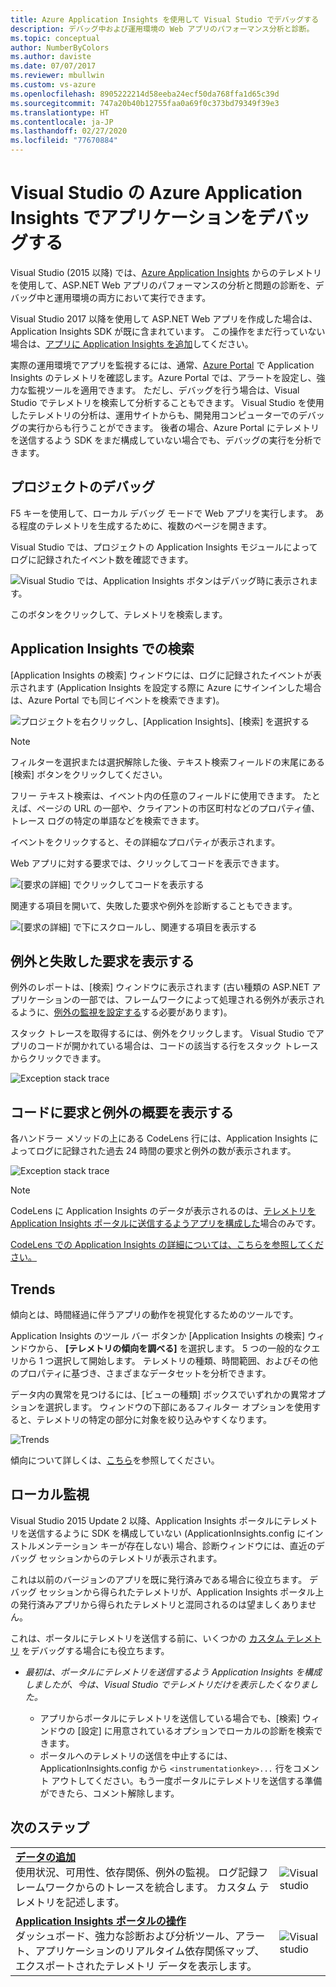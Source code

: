 ```yaml
---
title: Azure Application Insights を使用して Visual Studio でデバッグする
description: デバッグ中および運用環境の Web アプリのパフォーマンス分析と診断。
ms.topic: conceptual
author: NumberByColors
ms.author: daviste
ms.date: 07/07/2017
ms.reviewer: mbullwin
ms.custom: vs-azure
ms.openlocfilehash: 8905222214d58eeba24ecf50da768ffa1d65c39d
ms.sourcegitcommit: 747a20b40b12755faa0a69f0c373bd79349f39e3
ms.translationtype: HT
ms.contentlocale: ja-JP
ms.lasthandoff: 02/27/2020
ms.locfileid: "77670884"
---
```

# <a name="debug-your-applications-with-azure-application-insights-in-visual-studio"></a>Visual Studio の Azure Application Insights でアプリケーションをデバッグする
Visual Studio (2015 以降) では、[Azure Application Insights](../../azure-monitor/app/app-insights-overview.md) からのテレメトリを使用して、ASP.NET Web アプリのパフォーマンスの分析と問題の診断を、デバッグ中と運用環境の両方において実行できます。

Visual Studio 2017 以降を使用して ASP.NET Web アプリを作成した場合は、Application Insights SDK が既に含まれています。 この操作をまだ行っていない場合は、[アプリに Application Insights を追加](../../azure-monitor/app/asp-net.md)してください。

実際の運用環境でアプリを監視するには、通常、[Azure Portal](https://portal.azure.com) で Application Insights のテレメトリを確認します。Azure Portal では、アラートを設定し、強力な監視ツールを適用できます。 ただし、デバッグを行う場合は、Visual Studio でテレメトリを検索して分析することもできます。 Visual Studio を使用したテレメトリの分析は、運用サイトからも、開発用コンピューターでのデバッグの実行からも行うことができます。 後者の場合、Azure Portal にテレメトリを送信するよう SDK をまだ構成していない場合でも、デバッグの実行を分析できます。 

## <a name="run"></a> プロジェクトのデバッグ
F5 キーを使用して、ローカル デバッグ モードで Web アプリを実行します。 ある程度のテレメトリを生成するために、複数のページを開きます。

Visual Studio では、プロジェクトの Application Insights モジュールによってログに記録されたイベント数を確認できます。

![Visual Studio では、Application Insights ボタンはデバッグ時に表示されます。](./media/visual-studio/appinsights-09eventcount.png)

このボタンをクリックして、テレメトリを検索します。 

## <a name="application-insights-search"></a>Application Insights での検索
[Application Insights の検索] ウィンドウには、ログに記録されたイベントが表示されます (Application Insights を設定する際に Azure にサインインした場合は、Azure Portal でも同じイベントを検索できます)。

![プロジェクトを右クリックし、[Application Insights]、[検索] を選択する](./media/visual-studio/34.png)

> [!NOTE] 
> フィルターを選択または選択解除した後、テキスト検索フィールドの末尾にある [検索] ボタンをクリックしてください。
>

フリー テキスト検索は、イベント内の任意のフィールドに使用できます。 たとえば、ページの URL の一部や、クライアントの市区町村などのプロパティ値、トレース ログの特定の単語などを検索できます。

イベントをクリックすると、その詳細なプロパティが表示されます。

Web アプリに対する要求では、クリックしてコードを表示できます。

![[要求の詳細] でクリックしてコードを表示する](./media/visual-studio/31.png)

関連する項目を開いて、失敗した要求や例外を診断することもできます。

![[要求の詳細] で下にスクロールし、関連する項目を表示する](./media/visual-studio/41.png)

## <a name="view-exceptions-and-failed-requests"></a>例外と失敗した要求を表示する
例外のレポートは、[検索] ウィンドウに表示されます (古い種類の ASP.NET アプリケーションの一部では、フレームワークによって処理される例外が表示されるように、[例外の監視を設定する](../../azure-monitor/app/asp-net-exceptions.md)する必要があります)。

スタック トレースを取得するには、例外をクリックします。 Visual Studio でアプリのコードが開かれている場合は、コードの該当する行をスタック トレースからクリックできます。

![Exception stack trace](./media/visual-studio/17.png)

## <a name="view-request-and-exception-summaries-in-the-code"></a>コードに要求と例外の概要を表示する
各ハンドラー メソッドの上にある CodeLens 行には、Application Insights によってログに記録された過去 24 時間の要求と例外の数が表示されます。

![Exception stack trace](./media/visual-studio/21.png)

> [!NOTE] 
> CodeLens に Application Insights のデータが表示されるのは、[テレメトリを Application Insights ポータルに送信するようアプリを構成した](../../azure-monitor/app/asp-net.md)場合のみです。
>

[CodeLens での Application Insights の詳細については、こちらを参照してください。](../../azure-monitor/app/visual-studio-codelens.md)

## <a name="trends"></a>Trends
傾向とは、時間経過に伴うアプリの動作を視覚化するためのツールです。 

Application Insights のツール バー ボタンか [Application Insights の検索] ウィンドウから、 **[テレメトリの傾向を調べる]** を選択します。 5 つの一般的なクエリから 1 つ選択して開始します。 テレメトリの種類、時間範囲、およびその他のプロパティに基づき、さまざまなデータセットを分析できます。 

データ内の異常を見つけるには、[ビューの種類] ボックスでいずれかの異常オプションを選択します。 ウィンドウの下部にあるフィルター オプションを使用すると、テレメトリの特定の部分に対象を絞り込みやすくなります。

![Trends](./media/visual-studio/51.png)

傾向について詳しくは、[こちら](../../azure-monitor/app/visual-studio-trends.md)を参照してください。

## <a name="local-monitoring"></a>ローカル監視
Visual Studio 2015 Update 2 以降、Application Insights ポータルにテレメトリを送信するように SDK を構成していない (ApplicationInsights.config にインストルメンテーション キーが存在しない) 場合、診断ウィンドウには、直近のデバッグ セッションからのテレメトリが表示されます。 

これは以前のバージョンのアプリを既に発行済みである場合に役立ちます。 デバッグ セッションから得られたテレメトリが、Application Insights ポータル上の発行済みアプリから得られたテレメトリと混同されるのは望ましくありません。

これは、ポータルにテレメトリを送信する前に、いくつかの [カスタム テレメトリ](../../azure-monitor/app/api-custom-events-metrics.md) をデバッグする場合にも役立ちます。

* *最初は、ポータルにテレメトリを送信するよう Application Insights を構成しましたが、今は、Visual Studio でテレメトリだけを表示したくなりました。*
  
  * アプリからポータルにテレメトリを送信している場合でも、[検索] ウィンドウの [設定] に用意されているオプションでローカルの診断を検索できます。
  * ポータルへのテレメトリの送信を中止するには、ApplicationInsights.config から `<instrumentationkey>...` 行をコメント アウトしてください。もう一度ポータルにテレメトリを送信する準備ができたら、コメント解除します。


## <a name="next-steps"></a>次のステップ
|  |  |
| --- | --- |
| **[データの追加](../../azure-monitor/app/asp-net-more.md)**<br/>使用状況、可用性、依存関係、例外の監視。 ログ記録フレームワークからのトレースを統合します。 カスタム テレメトリを記述します。 |![Visual studio](./media/visual-studio/64.png) |
| **[Application Insights ポータルの操作](../../azure-monitor/app/overview-dashboard.md)**<br/>ダッシュボード、強力な診断および分析ツール、アラート、アプリケーションのリアルタイム依存関係マップ、エクスポートされたテレメトリ データを表示します。 |![Visual studio](./media/visual-studio/62.png) |

